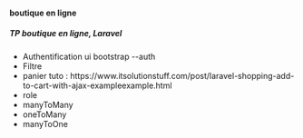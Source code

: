<h4> boutique en ligne</h4>
<h5>TP boutique en ligne, Laravel</h5>
  <p>
    <ul>
      <li>Authentification ui bootstrap --auth</li>
      <li>Filtre</li>
      <li>panier tuto : https://www.itsolutionstuff.com/post/laravel-shopping-add-to-cart-with-ajax-exampleexample.html</li>
      <li>role</li>
      <li>manyToMany</li>
      <li>oneToMany</li>
      <li>manyToOne</li>
  </ul>
 </p>
